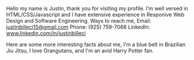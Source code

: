  Hello my name is Justin, thank you for visiting my profile. 
 I’m well versed in HTML/CSS/Javascript and I have extensive experience in Responive Web Design and Software Engineering. 
 Ways to reach me, Email: justinbilleci15@gmail.com Phone: (925) 759-7068 LinkedIn: www.linkedin.com/in/justinbilleci

 Here are some more interesting facts about me, I'm a blue belt in Brazilian Jiu Jitsu, I love Orangutans, and I'm an avid Harry Potter fan.

